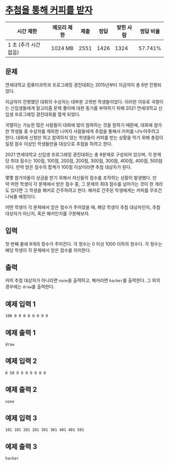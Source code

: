 # [추첨을 통해 커피를 받자](https://www.acmicpc.net/problem/21866)

| 시간 제한 | 메모리 제한 | 제출 | 정답 | 맞힌 사람 | 정답 비율 |
| --- | --- | --- | --- | --- | --- |
| 1 초 (추가 시간 없음) | 1024 MB | 2551 | 1426 | 1324 | 57.741% |

## 문제

연세대학교 컴퓨터과학과 프로그래밍 경진대회는 2015년부터 지금까지 총 6번 진행되었다.

지금까지 진행했던 대회의 수상자는 대부분 고학번 학생들이었다. 이러한 이유로 국렬이는 신입생들에게 알고리즘 문제 풀이에 대한 동기를 부여하기 위해 2021 연세대학교 신입생 프로그래밍 경진대회를 열게 되었다.

국렬이는 가능한 많은 사람들이 대회에 많이 참여하는 것을 원하기 때문에, 대회에 참가한 학생들 중 수상자를 제외한 나머지 사람들에게 추첨을 통해서 커피를 나누어주려고 한다. 대회에 신청만 하고 참여하지 않는 학생들이 커피를 받는 상황을 막기 위해 총점이 일정 점수 이상인 학생들만을 대상으로 추첨을 하려고 한다.

2021 연세대학교 신입생 프로그래밍 경진대회는 총 9문제로 구성되어 있으며, 각 문제 당 최대 점수는 100점, 100점, 200점, 200점, 300점, 300점, 400점, 400점, 500점이다. 만약 받은 점수의 합계가 100점 이상이라면 추첨 대상자가 된다.

몇몇 참가자들이 상금을 받기 위해서 자신들의 점수를 조작하는 상황이 발생했다. 만약 어떤 학생이 각 문제에서 받은 점수 중, 그 문제의 최대 점수를 넘어가는 것이 한 개라도 있다면 그 학생을 해커로 간주하려고 한다. 해커로 간주된 학생에게는 커피를 무조건 나눠줄 예정이다.

어떤 학생이 각 문제에서 얻은 점수가 주어졌을 때, 해당 학생이 추첨 대상자인지, 추첨 대상자가 아닌지, 혹은 해커인지를 구분해보자.

## 입력

첫 번째 줄에 9개의 정수가 주어진다. 각 정수는 0 이상 1000 이하의 정수다. 각 정수는 해당 학생이 각 문제에서 얻은 점수를 의미한다.

## 출력

커피 추첨 대상자가 아니라면 `none`을 출력하고, 해커라면 `hacker`를 출력한다. 그 외의 경우에는 `draw`를 출력한다.

## 예제 입력 1

```
100 0 0 0 0 0 0 0 0

```

## 예제 출력 1

```
draw

```

## 예제 입력 2

```
0 50 0 0 0 0 0 0 0

```

## 예제 출력 2

```
none

```

## 예제 입력 3

```
101 101 201 201 301 301 401 401 501

```

## 예제 출력 3

```
hacker
```

